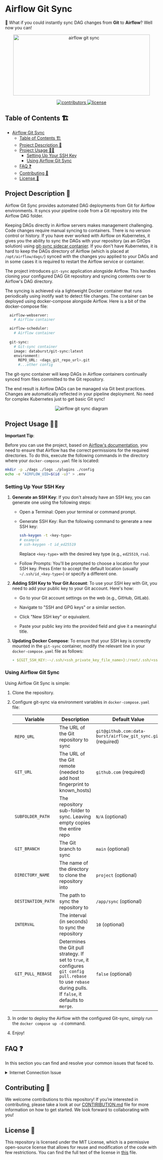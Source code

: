 # Airflow Git Sync

🎉 What if you could instantly sync DAG changes from **Git** to **Airflow**? Well now you can!

<p align=center>
    <img src="images/git_sync.jpg" width="450" height="200" alt="airflow git sync"/>
</p>

<p align=center>
    <a href="https://github.com/data-burst/airflow-git-sync/graphs/contributors">
    <img src="https://img.shields.io/github/contributors-anon/data-burst/airflow-git-sync?color=yellow&style=flat-square" alt="contributors">
    </a>
    <a href="https://github.com/data-burst/airflow-git-sync/LICENSE"> 
    <img src="https://img.shields.io/badge/MIT-blue.svg?style=flat-square&label=license" alt="license">
</a>
</p>

## Table of Contents 🏗️

- [Airflow Git Sync](#airflow-git-sync)
  - [Table of Contents 🏗️](#table-of-contents-️)
  - [Project Description 🌱](#project-description-)
  - [Project Usage 🧑‍💻](#project-usage-)
    - [Setting Up Your SSH Key](#setting-up-your-ssh-key)
    - [Using Airflow Git Sync](#using-airflow-git-sync)
  - [FAQ ❓](#faq-)
  - [Contributing 👥](#contributing-)
  - [License 📄](#license-)

## Project Description 🌱

Airflow Git Sync provides automated DAG deployments from Git for Airflow environments. It syncs your pipeline code from a Git repository into the Airflow DAG folder.

Keeping DAGs directly in Airflow servers makes management challenging. Code changes require manual syncing to containers. There is no version control or history.
If you have ever worked with Airflow on Kubernetes, it gives you the ability to sync the DAGs with your repository (as an GitOps solution) using [git-sync sidecar contanier](https://github.com/kubernetes/git-sync). If you don't have Kubernetes, it is hard to keep the DAGs directory of Airflow (which is placed at `/opt/airflow/dags/`) synced with the changes you applied to your DAGs and in some cases it is required to restart the Airflow service or container.

The project introduces `git-sync` application alongside Airflow. This handles cloning your configured DAG Git repository and syncing contents over to Airflow's DAG directory.

The syncing is achieved via a lightweight Docker container that runs periodically using inotify wait to detect file changes. The container can be deployed using docker-compose alongside Airflow. Here is a bit of the docker-compose file:

```bash
  airflow-webserver:
    # Airflow container

  airflow-scheduler:
    # Airflow container  
    
  git-sync:
    # Git-sync container
    image: databurst/git-sync:latest  
    environment:
      REPO_URL: <dags_git_repo_url>.git
      #...other config
```

The git-sync container will keep DAGs in Airflow containers continually synced from files committed to the Git repository.

The end result is Airflow DAGs can be managed via Git best practices. Changes are automatically reflected in your pipeline deployment. No need for complex Kubernetes just to get basic Git sync!

<p align=center>
    <img src="images/architecture.jpg" alt="airflow git sync diagram"/>
</p>

## Project Usage 🧑‍💻

**Important Tip**:

Before you can use the project, based on [Airflow's documentation](https://airflow.apache.org/docs/apache-airflow/stable/howto/docker-compose/index.html#setting-the-right-airflow-user), you need to ensure that Airflow has the correct permissions for the required directories. To do this, execute the following commands in the directory where your `docker-compose.yaml` file is located:

```bash
mkdir -p ./dags ./logs ./plugins ./config
echo -e "AIRFLOW_UID=$(id -u)" > .env
```

### Setting Up Your SSH Key

1. **Generate an SSH Key**: If you don't already have an SSH key, you can generate one using the following steps:

   - Open a Terminal: Open your terminal or command prompt.

   - Generate SSH Key: Run the following command to generate a new SSH key:

     ```bash
     ssh-keygen -t <key-type>
     # example
     # ssh-keygen -t id_ed25519 
     ```

     Replace `<key-type>` with the desired key type (e.g., `ed25519`, `rsa`).

   - Follow Prompts: You'll be prompted to choose a location for your SSH key. Press Enter to accept the default location (usually `~/.ssh/id_<key-type>`) or specify a different one.

2. **Adding SSH Key to Your Git Account**: To use your SSH key with Git, you need to add your public key to your Git account. Here's how:

   - Go to your Git account settings on the web (e.g., GitHub, GitLab).

   - Navigate to "SSH and GPG keys" or a similar section.

   - Click "New SSH key" or equivalent.

   - Paste your public key into the provided field and give it a meaningful title.

3. **Updating Docker Compose**: To ensure that your SSH key is correctly mounted in the `git-sync` container, modify the relevant line in your `docker-compose.yaml` file as follows:

   ```yaml
   - ${GIT_SSH_KEY:-~/.ssh/<ssh_private_key_file_name>}:/root/.ssh/<ssh_private_key_file_name>

### Using Airflow Git Sync

Using Airflow Git Sync is simple:

1. Clone the repository.
2. Configure git-sync via environment variables in `docker-compose.yaml` file:

    | Variable | Description | Default Value |
    | --- | --- | --- |
    | `REPO_URL` | The URL of the Git repository to sync | `git@github.com:data-burst/airflow_git_sync.git` (required) |
    | `GIT_URL` | The URL of the Git remote (needed to add host fingerprint to known_hosts) | `github.com` (required) |
    | `SUBFOLDER_PATH` | The repository sub-folder to sync. Leaving empty copies the entire repo | `N/A` (optional) |
    | `GIT_BRANCH` | The Git branch to sync | `main` (optional) |
    | `DIRECTORY_NAME` | The name of the directory to clone the repository into | `project` (optional) |
    | `DESTINATION_PATH` | The path to sync the repository to | `/app/sync` (optional) |
    | `INTERVAL` | The interval (in seconds) to sync the repository | `10` (optional)|
    | `GIT_PULL_REBASE` | Determines the Git pull strategy. If set to `true`, it configures `git config pull.rebase` to use `rebase` during pulls. If `false`, it defaults to `merge`. | `false` (optional)|

4. In order to deploy the Airflow with the configured Git-sync, simply run the ‍`docker compose up -d‍` command.
5. Enjoy!

## FAQ ❓

In this section you can find and resolve your common issues that faced to.

<details>
<summary>
Internet Connection Issue
</summary>

If you've seen the following error using `docker logs -f <container-name>` command, the probable root cause may be is that you are connected to VPN!

> getaddrinfo github.com: Try again
ssh: Could not resolve hostname github.com: Try again
fatal: Could not read from remote repository.

For more information, checkout [this](https://stackoverflow.com/questions/20430371/my-docker-container-has-no-internet) link.
</details>

## Contributing 👥

We welcome contributions to this repository! If you’re interested in contributing, please take a look at our [CONTIRIBUTION.md](CONTRIBUTING.md) file for more information on how to get started. We look forward to collaborating with you!

## License 📄

This repository is licensed under the MIT License, which is a permissive open-source license that allows for reuse and modification of the code with few restrictions. You can find the full text of the license in [this](LICENSE) file.
